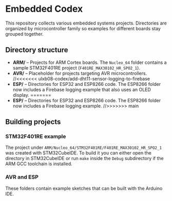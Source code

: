 # Embedded Codex

This repository collects various embedded systems projects. Directories are organized by microcontroller family so examples for different boards stay grouped together.

## Directory structure

- **ARM/** – Projects for ARM Cortex boards. The `Nucleo_64` folder contains a sample STM32F401RE project (`F401RE_MAX30102_HR_SPO2_1`).
- **AVR/** – Placeholder for projects targeting AVR microcontrollers.
//<<<<<<< ulxb08-codex/add-dht11-sensor-logging-to-firebase
- **ESP/** – Directories for ESP32 and ESP8266 code. The ESP8266 folder now includes a Firebase logging example that also uses an OLED display.
=======
- **ESP/** – Directories for ESP32 and ESP8266 code. The ESP8266 folder now includes a Firebase logging example.
//>>>>>>> main

## Building projects

### STM32F401RE example
The project under `ARM/Nucleo_64/STM32F401RE/F401RE_MAX30102_HR_SPO2_1` was created with STM32CubeIDE. To build it you can either open the directory in STM32CubeIDE or run `make` inside the `Debug` subdirectory if the ARM GCC toolchain is installed.

### AVR and ESP
These folders contain example sketches that can be built with the Arduino IDE.
